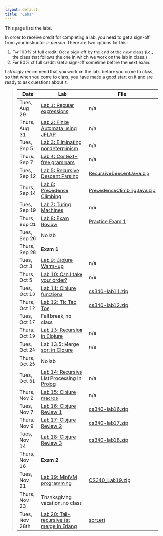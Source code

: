 ```yaml
---
layout: default
title: "Labs"
---
```


This page lists the labs.

In order to receive credit for completing a lab, you need to get a sign-off from your instructor *in person*.  There are two options for this:

1. For 100% of full credit: Get a sign-off by the end of the *next* class (i.e., the class that follows the one in which we work on the lab in class.)
2. For 80% of full credit: Get a sign-off sometime before the next exam.

I *strongly* recommend that you work on the labs before you come to class, so that when you come to class, you have made a good start on it and are ready to ask questions about it.

> Date | Lab | File
> ---- | --- | ----
> Tues, Aug 29 | [Lab 1: Regular expressions](lab01.html) | n/a
> Thurs, Aug 31 | [Lab 2: Finite Automata using JFLAP](lab02.html) | n/a
> Tues, Sep 5 | [Lab 3: Eliminating nondeterminism](lab03.html) | n/a
> Thurs, Sep 7 | [Lab 4: Context-free grammars](lab04.html) | n/a
> Tues, Sep 12 | [Lab 5: Recursive Descent Parsing](lab05.html) | [RecursiveDescentJava.zip](../lectures/RecursiveDescentJava.zip)
> Thurs, Sep 14 | [Lab 6: Precedence Climbing](lab06.html) | [PrecedenceClimbingJava.zip](../lectures/PrecedenceClimbingJava.zip)
> Tues, Sep 19 | [Lab 7: Turing Machines](lab07.html) | n/a
> Thurs, Sep 21 | [Lab 8: Exam Review](lab08.html) | [Practice Exam 1](../practice/cs340-fall2016-exam01.pdf)
> Tues, Sep 26 | No lab
> Thurs, Sep 28 | **Exam 1**
> Tues, Oct 3 | [Lab 9: Clojure Warm-up](lab09.html) | n/a
> Thurs, Oct 5 | [Lab 10: Can I take your order?](lab10.html) | n/a
> Tues, Oct 10 | [Lab 11: Clojure functions](lab11.html) | [cs340-lab11.zip](cs340-lab11.zip)
> Thurs, Oct 12 | [Lab 12: Tic Tac Toe](lab12.html) | [cs340-lab12.zip](cs340-lab12.zip)
> Tues, Oct 17 | Fall break, no class
> Thurs, Oct 19 | [Lab 13: Recursion in Clojure](lab13.html) | n/a
> Tues, Oct 24 | [Lab 13.5: Merge sort in Clojure](lab13_5.html) | n/a
> Thurs, Oct 26 | No lab
> Tues, Oct 31 | [Lab 14: Recursive List Processing in Prolog](lab14.html) | n/a
> Thurs, Nov 2 | [Lab 15: Clojure macros](lab15.html) | n/a
> Tues, Nov 7 | [Lab 16: Clojure Review 1](lab16.html) | [cs340-lab16.zip](cs340-lab16.zip)
> Thurs, Nov 9 | [Lab 17: Clojure Review 2](lab17.html) | [cs340-lab17.zip](cs340-lab17.zip)
> Tues, Nov 14 | [Lab 18: Clojure Review 3](lab18.html) | [cs340-lab18.zip](cs340-lab18.zip)
>Thurs, Nov 16 | **Exam 2**
> Tues, Nov 21  | [Lab 19: MiniVM programming](lab19.html) | [CS340\_Lab19.zip](CS340_Lab19.zip)
> Thurs, Nov 23 | Thanksgiving vacation, no class
> Tues, Nov 28th | [Lab 20: Tail-recursive list merge in Erlang](lab20.html) | [sort.erl](../lectures/sort.erl)
